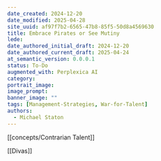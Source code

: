 ```yaml
---
date_created: 2024-12-20
date_modified: 2025-04-28
site_uuid: af97f7b2-6565-47b8-85f5-50d8a4569630
title: Embrace Pirates or See Mutiny
lede: 
date_authored_initial_draft: 2024-12-20
date_authored_current_draft: 2025-04-24
at_semantic_version: 0.0.0.1
status: To-Do
augmented_with: Perplexica AI
category: 
portrait_image: 
image_prompt: 
banner_image: ""
tags: [Management-Strategies, War-for-Talent]
authors:
  - Michael Staton
---
```


[[concepts/Contrarian Talent]]

[[Divas]]
